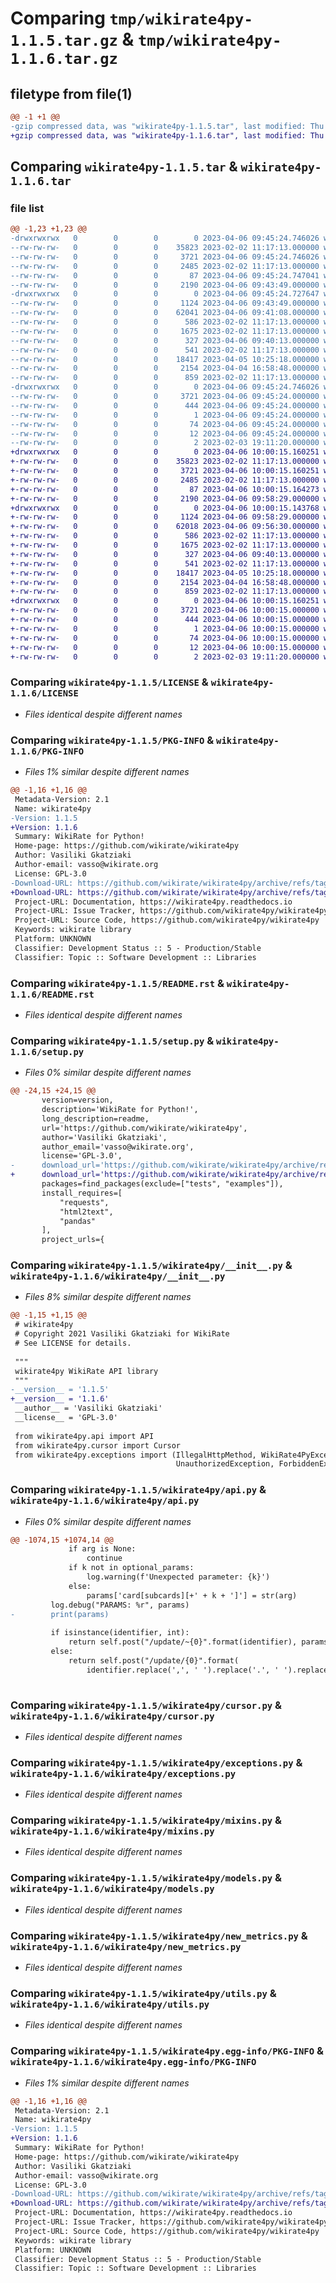 # Comparing `tmp/wikirate4py-1.1.5.tar.gz` & `tmp/wikirate4py-1.1.6.tar.gz`

## filetype from file(1)

```diff
@@ -1 +1 @@
-gzip compressed data, was "wikirate4py-1.1.5.tar", last modified: Thu Apr  6 09:45:24 2023, max compression
+gzip compressed data, was "wikirate4py-1.1.6.tar", last modified: Thu Apr  6 10:00:15 2023, max compression
```

## Comparing `wikirate4py-1.1.5.tar` & `wikirate4py-1.1.6.tar`

### file list

```diff
@@ -1,23 +1,23 @@
-drwxrwxrwx   0        0        0        0 2023-04-06 09:45:24.746026 wikirate4py-1.1.5/
--rw-rw-rw-   0        0        0    35823 2023-02-02 11:17:13.000000 wikirate4py-1.1.5/LICENSE
--rw-rw-rw-   0        0        0     3721 2023-04-06 09:45:24.746026 wikirate4py-1.1.5/PKG-INFO
--rw-rw-rw-   0        0        0     2485 2023-02-02 11:17:13.000000 wikirate4py-1.1.5/README.rst
--rw-rw-rw-   0        0        0       87 2023-04-06 09:45:24.747041 wikirate4py-1.1.5/setup.cfg
--rw-rw-rw-   0        0        0     2190 2023-04-06 09:43:49.000000 wikirate4py-1.1.5/setup.py
-drwxrwxrwx   0        0        0        0 2023-04-06 09:45:24.727647 wikirate4py-1.1.5/wikirate4py/
--rw-rw-rw-   0        0        0     1124 2023-04-06 09:43:49.000000 wikirate4py-1.1.5/wikirate4py/__init__.py
--rw-rw-rw-   0        0        0    62041 2023-04-06 09:41:08.000000 wikirate4py-1.1.5/wikirate4py/api.py
--rw-rw-rw-   0        0        0      586 2023-02-02 11:17:13.000000 wikirate4py-1.1.5/wikirate4py/cursor.py
--rw-rw-rw-   0        0        0     1675 2023-02-02 11:17:13.000000 wikirate4py-1.1.5/wikirate4py/exceptions.py
--rw-rw-rw-   0        0        0      327 2023-04-06 09:40:13.000000 wikirate4py-1.1.5/wikirate4py/main.py
--rw-rw-rw-   0        0        0      541 2023-02-02 11:17:13.000000 wikirate4py-1.1.5/wikirate4py/mixins.py
--rw-rw-rw-   0        0        0    18417 2023-04-05 10:25:18.000000 wikirate4py-1.1.5/wikirate4py/models.py
--rw-rw-rw-   0        0        0     2154 2023-04-04 16:58:48.000000 wikirate4py-1.1.5/wikirate4py/new_metrics.py
--rw-rw-rw-   0        0        0      859 2023-02-02 11:17:13.000000 wikirate4py-1.1.5/wikirate4py/utils.py
-drwxrwxrwx   0        0        0        0 2023-04-06 09:45:24.746026 wikirate4py-1.1.5/wikirate4py.egg-info/
--rw-rw-rw-   0        0        0     3721 2023-04-06 09:45:24.000000 wikirate4py-1.1.5/wikirate4py.egg-info/PKG-INFO
--rw-rw-rw-   0        0        0      444 2023-04-06 09:45:24.000000 wikirate4py-1.1.5/wikirate4py.egg-info/SOURCES.txt
--rw-rw-rw-   0        0        0        1 2023-04-06 09:45:24.000000 wikirate4py-1.1.5/wikirate4py.egg-info/dependency_links.txt
--rw-rw-rw-   0        0        0       74 2023-04-06 09:45:24.000000 wikirate4py-1.1.5/wikirate4py.egg-info/requires.txt
--rw-rw-rw-   0        0        0       12 2023-04-06 09:45:24.000000 wikirate4py-1.1.5/wikirate4py.egg-info/top_level.txt
--rw-rw-rw-   0        0        0        2 2023-02-03 19:11:20.000000 wikirate4py-1.1.5/wikirate4py.egg-info/zip-safe
+drwxrwxrwx   0        0        0        0 2023-04-06 10:00:15.160251 wikirate4py-1.1.6/
+-rw-rw-rw-   0        0        0    35823 2023-02-02 11:17:13.000000 wikirate4py-1.1.6/LICENSE
+-rw-rw-rw-   0        0        0     3721 2023-04-06 10:00:15.160251 wikirate4py-1.1.6/PKG-INFO
+-rw-rw-rw-   0        0        0     2485 2023-02-02 11:17:13.000000 wikirate4py-1.1.6/README.rst
+-rw-rw-rw-   0        0        0       87 2023-04-06 10:00:15.164273 wikirate4py-1.1.6/setup.cfg
+-rw-rw-rw-   0        0        0     2190 2023-04-06 09:58:29.000000 wikirate4py-1.1.6/setup.py
+drwxrwxrwx   0        0        0        0 2023-04-06 10:00:15.143768 wikirate4py-1.1.6/wikirate4py/
+-rw-rw-rw-   0        0        0     1124 2023-04-06 09:58:29.000000 wikirate4py-1.1.6/wikirate4py/__init__.py
+-rw-rw-rw-   0        0        0    62018 2023-04-06 09:56:30.000000 wikirate4py-1.1.6/wikirate4py/api.py
+-rw-rw-rw-   0        0        0      586 2023-02-02 11:17:13.000000 wikirate4py-1.1.6/wikirate4py/cursor.py
+-rw-rw-rw-   0        0        0     1675 2023-02-02 11:17:13.000000 wikirate4py-1.1.6/wikirate4py/exceptions.py
+-rw-rw-rw-   0        0        0      327 2023-04-06 09:40:13.000000 wikirate4py-1.1.6/wikirate4py/main.py
+-rw-rw-rw-   0        0        0      541 2023-02-02 11:17:13.000000 wikirate4py-1.1.6/wikirate4py/mixins.py
+-rw-rw-rw-   0        0        0    18417 2023-04-05 10:25:18.000000 wikirate4py-1.1.6/wikirate4py/models.py
+-rw-rw-rw-   0        0        0     2154 2023-04-04 16:58:48.000000 wikirate4py-1.1.6/wikirate4py/new_metrics.py
+-rw-rw-rw-   0        0        0      859 2023-02-02 11:17:13.000000 wikirate4py-1.1.6/wikirate4py/utils.py
+drwxrwxrwx   0        0        0        0 2023-04-06 10:00:15.160251 wikirate4py-1.1.6/wikirate4py.egg-info/
+-rw-rw-rw-   0        0        0     3721 2023-04-06 10:00:15.000000 wikirate4py-1.1.6/wikirate4py.egg-info/PKG-INFO
+-rw-rw-rw-   0        0        0      444 2023-04-06 10:00:15.000000 wikirate4py-1.1.6/wikirate4py.egg-info/SOURCES.txt
+-rw-rw-rw-   0        0        0        1 2023-04-06 10:00:15.000000 wikirate4py-1.1.6/wikirate4py.egg-info/dependency_links.txt
+-rw-rw-rw-   0        0        0       74 2023-04-06 10:00:15.000000 wikirate4py-1.1.6/wikirate4py.egg-info/requires.txt
+-rw-rw-rw-   0        0        0       12 2023-04-06 10:00:15.000000 wikirate4py-1.1.6/wikirate4py.egg-info/top_level.txt
+-rw-rw-rw-   0        0        0        2 2023-02-03 19:11:20.000000 wikirate4py-1.1.6/wikirate4py.egg-info/zip-safe
```

### Comparing `wikirate4py-1.1.5/LICENSE` & `wikirate4py-1.1.6/LICENSE`

 * *Files identical despite different names*

### Comparing `wikirate4py-1.1.5/PKG-INFO` & `wikirate4py-1.1.6/PKG-INFO`

 * *Files 1% similar despite different names*

```diff
@@ -1,16 +1,16 @@
 Metadata-Version: 2.1
 Name: wikirate4py
-Version: 1.1.5
+Version: 1.1.6
 Summary: WikiRate for Python!
 Home-page: https://github.com/wikirate/wikirate4py
 Author: Vasiliki Gkatziaki
 Author-email: vasso@wikirate.org
 License: GPL-3.0
-Download-URL: https://github.com/wikirate/wikirate4py/archive/refs/tags/v1.1.5.tar.gz
+Download-URL: https://github.com/wikirate/wikirate4py/archive/refs/tags/v1.1.6.tar.gz
 Project-URL: Documentation, https://wikirate4py.readthedocs.io
 Project-URL: Issue Tracker, https://github.com/wikirate4py/wikirate4py/issues
 Project-URL: Source Code, https://github.com/wikirate4py/wikirate4py
 Keywords: wikirate library
 Platform: UNKNOWN
 Classifier: Development Status :: 5 - Production/Stable
 Classifier: Topic :: Software Development :: Libraries
```

### Comparing `wikirate4py-1.1.5/README.rst` & `wikirate4py-1.1.6/README.rst`

 * *Files identical despite different names*

### Comparing `wikirate4py-1.1.5/setup.py` & `wikirate4py-1.1.6/setup.py`

 * *Files 0% similar despite different names*

```diff
@@ -24,15 +24,15 @@
       version=version,
       description='WikiRate for Python!',
       long_description=readme,
       url='https://github.com/wikirate/wikirate4py',
       author='Vasiliki Gkatziaki',
       author_email='vasso@wikirate.org',
       license='GPL-3.0',
-      download_url='https://github.com/wikirate/wikirate4py/archive/refs/tags/v1.1.5.tar.gz',
+      download_url='https://github.com/wikirate/wikirate4py/archive/refs/tags/v1.1.6.tar.gz',
       packages=find_packages(exclude=["tests", "examples"]),
       install_requires=[
           "requests",
           "html2text",
           "pandas"
       ],
       project_urls={
```

### Comparing `wikirate4py-1.1.5/wikirate4py/__init__.py` & `wikirate4py-1.1.6/wikirate4py/__init__.py`

 * *Files 8% similar despite different names*

```diff
@@ -1,15 +1,15 @@
 # wikirate4py
 # Copyright 2021 Vasiliki Gkatziaki for WikiRate
 # See LICENSE for details.
 
 """
 wikirate4py WikiRate API library
 """
-__version__ = '1.1.5'
+__version__ = '1.1.6'
 __author__ = 'Vasiliki Gkatziaki'
 __license__ = 'GPL-3.0'
 
 from wikirate4py.api import API
 from wikirate4py.cursor import Cursor
 from wikirate4py.exceptions import (IllegalHttpMethod, WikiRate4PyException, HTTPException, BadRequestException,
                                     UnauthorizedException, ForbiddenException, NotFoundException,
```

### Comparing `wikirate4py-1.1.5/wikirate4py/api.py` & `wikirate4py-1.1.6/wikirate4py/api.py`

 * *Files 0% similar despite different names*

```diff
@@ -1074,15 +1074,14 @@
             if arg is None:
                 continue
             if k not in optional_params:
                 log.warning(f'Unexpected parameter: {k}')
             else:
                 params['card[subcards][+' + k + ']'] = str(arg)
         log.debug("PARAMS: %r", params)
-        print(params)
 
         if isinstance(identifier, int):
             return self.post("/update/~{0}".format(identifier), params)
         else:
             return self.post("/update/{0}".format(
                 identifier.replace(',', ' ').replace('.', ' ').replace('/', ' ').replace('-', ' ').strip().replace(" ",
                                                                                                                    "_")),
```

### Comparing `wikirate4py-1.1.5/wikirate4py/cursor.py` & `wikirate4py-1.1.6/wikirate4py/cursor.py`

 * *Files identical despite different names*

### Comparing `wikirate4py-1.1.5/wikirate4py/exceptions.py` & `wikirate4py-1.1.6/wikirate4py/exceptions.py`

 * *Files identical despite different names*

### Comparing `wikirate4py-1.1.5/wikirate4py/mixins.py` & `wikirate4py-1.1.6/wikirate4py/mixins.py`

 * *Files identical despite different names*

### Comparing `wikirate4py-1.1.5/wikirate4py/models.py` & `wikirate4py-1.1.6/wikirate4py/models.py`

 * *Files identical despite different names*

### Comparing `wikirate4py-1.1.5/wikirate4py/new_metrics.py` & `wikirate4py-1.1.6/wikirate4py/new_metrics.py`

 * *Files identical despite different names*

### Comparing `wikirate4py-1.1.5/wikirate4py/utils.py` & `wikirate4py-1.1.6/wikirate4py/utils.py`

 * *Files identical despite different names*

### Comparing `wikirate4py-1.1.5/wikirate4py.egg-info/PKG-INFO` & `wikirate4py-1.1.6/wikirate4py.egg-info/PKG-INFO`

 * *Files 1% similar despite different names*

```diff
@@ -1,16 +1,16 @@
 Metadata-Version: 2.1
 Name: wikirate4py
-Version: 1.1.5
+Version: 1.1.6
 Summary: WikiRate for Python!
 Home-page: https://github.com/wikirate/wikirate4py
 Author: Vasiliki Gkatziaki
 Author-email: vasso@wikirate.org
 License: GPL-3.0
-Download-URL: https://github.com/wikirate/wikirate4py/archive/refs/tags/v1.1.5.tar.gz
+Download-URL: https://github.com/wikirate/wikirate4py/archive/refs/tags/v1.1.6.tar.gz
 Project-URL: Documentation, https://wikirate4py.readthedocs.io
 Project-URL: Issue Tracker, https://github.com/wikirate4py/wikirate4py/issues
 Project-URL: Source Code, https://github.com/wikirate4py/wikirate4py
 Keywords: wikirate library
 Platform: UNKNOWN
 Classifier: Development Status :: 5 - Production/Stable
 Classifier: Topic :: Software Development :: Libraries
```

